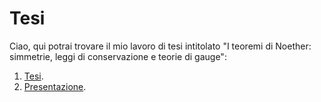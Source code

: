 # Tesi
 
Ciao, qui potrai trovare il mio lavoro di tesi intitolato "I teoremi di Noether: simmetrie, leggi di conservazione e teorie di gauge": 
1. [Tesi](https://github.com/PhysicsZandi/TesiTriennale/blob/main/pdf/noe.pdf).
1. [Presentazione](https://github.com/PhysicsZandi/TesiTriennale/blob/main/pdf/ppt.pdf).

